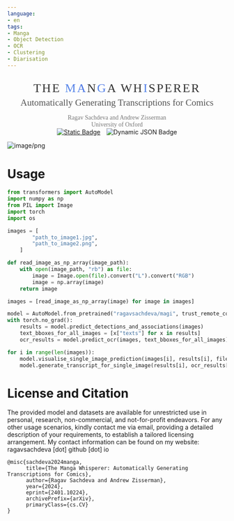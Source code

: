 ```yaml
---
language:
- en
tags:
- Manga
- Object Detection
- OCR
- Clustering
- Diarisation
---
```

<style>
  .title-container {
    display: flex;
    flex-direction: column; /* Stack elements vertically */
    justify-content: center;
    align-items: center;
  }
  
  .title {
    font-size: 2em;
    text-align: center;
    color: #333;
    font-family: 'Comic Sans MS', cursive; /* Use Comic Sans MS font */
    text-transform: uppercase;
    letter-spacing: 0.1em;
    padding: 0.5em 0 0.2em;
    background: transparent;
  }
  
  .title span {
    background: -webkit-linear-gradient(45deg, #6495ED, #4169E1); /* Blue gradient */
    -webkit-background-clip: text;
    -webkit-text-fill-color: transparent;
  }

  .subheading {
    font-size: 1.5em; /* Adjust the size as needed */
    text-align: center;
    color: #555; /* Adjust the color as needed */
    font-family: 'Comic Sans MS', cursive; /* Use Comic Sans MS font */
  }

  .authors {
    font-size: 1em; /* Adjust the size as needed */
    text-align: center;
    color: #777; /* Adjust the color as needed */
    font-family: 'Comic Sans MS', cursive; /* Use Comic Sans MS font */
    padding-top: 1em;
  }

  .affil {
    font-size: 1em; /* Adjust the size as needed */
    text-align: center;
    color: #777; /* Adjust the color as needed */
    font-family: 'Comic Sans MS', cursive; /* Use Comic Sans MS font */
  }

</style>

<div class="title-container">
  <div class="title">
    The <span>Ma</span>n<span>g</span>a Wh<span>i</span>sperer
  </div>
  <div class="subheading">
    Automatically Generating Transcriptions for Comics
  </div>
  <div class="authors">
    Ragav Sachdeva and Andrew Zisserman
  </div>
  <div class="affil">
    University of Oxford
  </div>
  <div style="display: flex;">
    <a href="https://arxiv.org/abs/2401.10224"><img alt="Static Badge" src="https://img.shields.io/badge/arXiv-2401.10224-blue"></a>
    &emsp;
    <img alt="Dynamic JSON Badge" src="https://img.shields.io/badge/dynamic/json?url=https%3A%2F%2Fhuggingface.co%2Fapi%2Fmodels%2Fragavsachdeva%2Fmagi%3Fexpand%255B%255D%3Ddownloads%26expand%255B%255D%3DdownloadsAllTime&query=%24.downloadsAllTime&label=%F0%9F%A4%97%20Downloads">
  </div>
</div>

![image/png](https://cdn-uploads.huggingface.co/production/uploads/630852d2f0dc38fb47c347a4/B3ngZKXGZGBcZgPK6_XF0.png)

# Usage
```python
from transformers import AutoModel
import numpy as np
from PIL import Image
import torch
import os

images = [
        "path_to_image1.jpg",
        "path_to_image2.png",
    ]

def read_image_as_np_array(image_path):
    with open(image_path, "rb") as file:
        image = Image.open(file).convert("L").convert("RGB")
        image = np.array(image)
    return image

images = [read_image_as_np_array(image) for image in images]

model = AutoModel.from_pretrained("ragavsachdeva/magi", trust_remote_code=True).cuda()
with torch.no_grad():
    results = model.predict_detections_and_associations(images)
    text_bboxes_for_all_images = [x["texts"] for x in results]
    ocr_results = model.predict_ocr(images, text_bboxes_for_all_images)

for i in range(len(images)):
    model.visualise_single_image_prediction(images[i], results[i], filename=f"image_{i}.png")
    model.generate_transcript_for_single_image(results[i], ocr_results[i], filename=f"transcript_{i}.txt")
```

# License and Citation
The provided model and datasets are available for unrestricted use in personal, research, non-commercial, and not-for-profit endeavors. For any other usage scenarios, kindly contact me via email, providing a detailed description of your requirements, to establish a tailored licensing arrangement.
My contact information can be found on my website: ragavsachdeva [dot] github [dot] io

```
@misc{sachdeva2024manga,
      title={The Manga Whisperer: Automatically Generating Transcriptions for Comics}, 
      author={Ragav Sachdeva and Andrew Zisserman},
      year={2024},
      eprint={2401.10224},
      archivePrefix={arXiv},
      primaryClass={cs.CV}
}
```